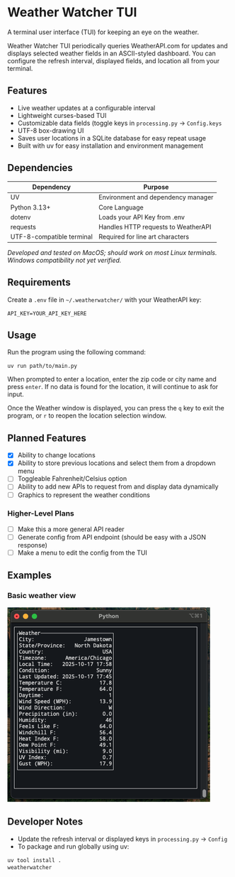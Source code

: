 # Weather Watcher TUI
A terminal user interface (TUI) for keeping an eye on the weather.

Weather Watcher TUI periodically queries WeatherAPI.com for updates and displays selected weather fields in an ASCII-styled dashboard. You can configure the refresh interval, displayed fields, and location all from your terminal.

## Features
- Live weather updates at a configurable interval
- Lightweight curses-based TUI
- Customizable data fields (toggle keys in `processing.py` -> `Config.keys`
- UTF-8 box-drawing UI
- Saves user locations in a SQLite database for easy repeat usage
- Built with uv for easy installation and environment management

## Dependencies

| Dependency                | Purpose                               |
| ------------------------- | ------------------------------------- |
| UV                        | Environment and dependency manager    |
| Python 3.13+              | Core Language                         |
| dotenv                    | Loads your API Key from .env          |
| requests                  | Handles HTTP requests to WeatherAPI   |
| UTF-8-compatible terminal | Required for line art characters      |

*Developed and tested on MacOS; should work on most Linux terminals. Windows compatibility not yet verified.*

## Requirements
Create a `.env` file in `~/.weatherwatcher/` with your WeatherAPI key:
```
API_KEY=YOUR_API_KEY_HERE
```

## Usage
Run the program using the following command:
```
uv run path/to/main.py
```
When prompted to enter a location, enter the zip code or city name and press `enter`. If no data is found for the location, it will continue to ask for input.

Once the Weather window is displayed, you can press the `q` key to exit the program, or `r` to reopen the location selection window.

## Planned Features
- [x] Ability to change locations
- [x] Ability to store previous locations and select them from a dropdown menu
- [ ] Toggleable Fahrenheit/Celsius option
- [ ] Ability to add new APIs to request from and display data dynamically
- [ ] Graphics to represent the weather conditions

### Higher-Level Plans
- [ ] Make this a more general API reader
- [ ] Generate config from API endpoint (should be easy with a JSON response)
- [ ] Make a menu to edit the config from the TUI

## Examples

### Basic weather view
![Example File](assets/Sample1.png)

## Developer Notes
- Update the refresh interval or displayed keys in `processing.py` -> `Config`
- To package and run globally using uv:
```bash
uv tool install .
weatherwatcher
```
